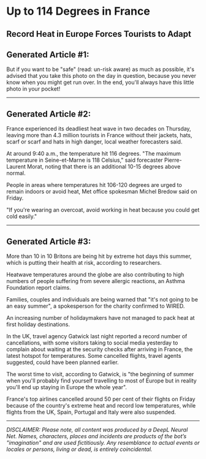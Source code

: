 # Up to 114 Degrees in France
## Record Heat in Europe Forces Tourists to Adapt

## Generated Article #1:

But if you want to be "safe" (read: un-risk aware) as much as possible, it's advised that you take this photo on the day in question, because you never know when you might get run over. In the end, you'll always have this little photo in your pocket!

---

## Generated Article #2:

France experienced its deadliest heat wave in two decades on Thursday, leaving more than 4.3 million tourists in France without their jackets, hats, scarf or scarf and hats in high danger, local weather forecasters said.


At around 9:40 a.m., the temperature hit 116 degrees. "The maximum temperature in Seine-et-Marne is 118 Celsius," said forecaster Pierre-Laurent Morat, noting that there is an additional 10-15 degrees above normal.


People in areas where temperatures hit 106-120 degrees are urged to remain indoors or avoid heat, Met office spokesman Michel Bredow said on Friday.


"If you're wearing an overcoat, avoid working in heat because you could get cold easily."

---

## Generated Article #3:

More than 10 in 10 Britons are being hit by extreme hot days this summer, which is putting their health at risk, according to researchers.


Heatwave temperatures around the globe are also contributing to high numbers of people suffering from severe allergic reactions, an Asthma Foundation report claims.


Families, couples and individuals are being warned that "it's not going to be an easy summer", a spokesperson for the charity confirmed to WIRED.


An increasing number of holidaymakers have not managed to pack heat at first holiday destinations.


In the UK, travel agency Gatwick last night reported a record number of cancellations, with some visitors taking to social media yesterday to complain about waiting at the security checks after arriving in France, the latest hotspot for temperatures. Some cancelled flights, travel agents suggested, could have been planned earlier.


The worst time to visit, according to Gatwick, is "the beginning of summer when you'll probably find yourself travelling to most of Europe but in reality you'll end up staying in Europe the whole year".


France's top airlines cancelled around 50 per cent of their flights on Friday because of the country's extreme heat and record low temperatures, while flights from the UK, Spain, Portugal and Italy were also suspended.

---

_DISCLAIMER:
Please note, all content was produced by a DeepL Neural Net. Names, characters, places and incidents are products of the bot’s "imagination" and are used fictitiously. Any resemblance to actual events or locales or persons, living or dead, is entirely coincidental._
